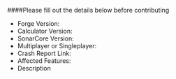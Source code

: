 ####Please fill out the details below before contributing

 * Forge Version:
 * Calculator Version: 
 * SonarCore Version: 
 * Multiplayer or Singleplayer: 
 * Crash Report Link: 
 * Affected Features:
 * Description
